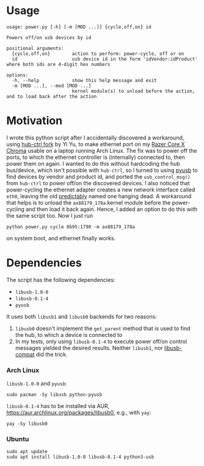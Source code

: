 Usage
=====

```
usage: power.py [-h] [-m [MOD ...]] {cycle,off,on} id

Powers off/on usb devices by id

positional arguments:
  {cycle,off,on}        action to perform: power-cycle, off or on
  id                    usb device id in the form 'idVendor:idProduct' where both ids are 4-digit hex numbers

options:
  -h, --help            show this help message and exit
  -m [MOD ...], --mod [MOD ...]
                        kernel module(s) to unload before the action, and to load back after the action
```

Motivation
===========

I wrote this python script after I accidentally discovered a workaround, using
[hub-ctrl fork](https://github.com/yy502/hub-ctrl) by Yi Yu, to make ethernet port on my
[Razer Core X Chroma](https://egpu.io/razer-core-x-review-thick-juicy/)
usable on a laptop running Arch Linux. The fix was to power off the ports, to which the ethernet controller
is (internally) connected to, then power them on again. I wanted to do this without hardcoding the hub bus/device,
which isn't possible with `hub-ctrl`, so I turned to using [pyusb](https://pypi.org/project/pyusb) to find devices
by vendor and product id, and ported the `usb_control_msg()` from `hub-ctrl` to power off/on the discovered devices.
I also noticed that power-cycling the ethernet adapter creates a new network interface called `eth0`, leaving the old
[predictably](https://www.freedesktop.org/wiki/Software/systemd/PredictableNetworkInterfaceNames/) named one hanging
dead. A workaround that helps is to unload the `ax88179_178a` kernel module before the power-cycling and then load it
back again. Hence, I added an option to do this with the same script too. Now I just run
```
python power.py cycle 0b95:1790 -m ax88179_178a
```
on system boot, and ethernet finally works.


Dependencies
============

The script has the following dependencies:

* `libusb-1.0-0`
* `libusb-0.1-4`
* `pyusb`

It uses both `libusb1` and `libusb0` backends for two reasons:

1. `libusb0` doesn't implement the `get_parent` method that is used to find the hub, to which a device is connected to
2. In my tests, only using `libusb-0.1-4` to execute power off/on control messages yielded the desired results.
Neither `libusb1`, nor [libusb-compat](https://archlinux.org/packages/extra/x86_64/libusb-compat/) did the trick.

### Arch Linux

`libusb-1.0-0` and `pyusb`:
```
sudo pacman -Sy libusb python-pyusb
```
`libusb-0.1-4` has to be installed via AUR, https://aur.archlinux.org/packages/libusb0, e.g., with `yay`:
```
yay -Sy libusb0
```

### Ubuntu

```
sudo apt update
sudo apt install libusb-1.0-0 libusb-0.1-4 python3-usb
```
